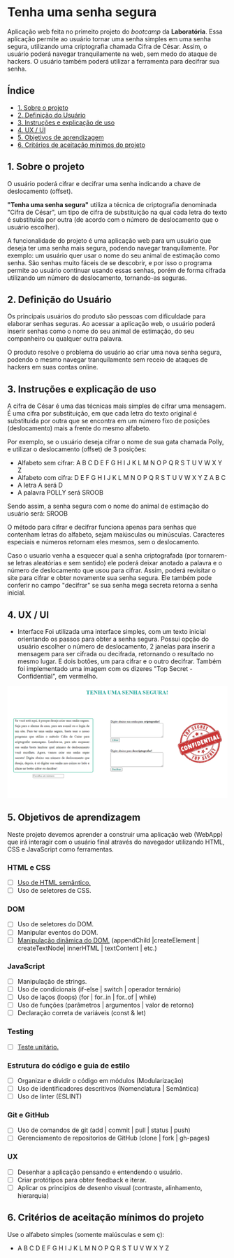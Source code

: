 # Tenha uma senha segura
Aplicação web feita no primeito projeto do _bootcamp_ da **Laboratória**. Essa aplicação permite ao usuário tornar uma senha simples em uma senha segura, utilizando uma criptografia chamada Cifra de César. Assim, o usuário poderá navegar tranquilamente na web, sem medo do ataque de hackers. O usuário também poderá utilizar a ferramenta para decifrar sua senha.

## Índice

* [1. Sobre o projeto](#1-sobre-o-projeto)
* [2. Definição do Usuário](#2-definição-do-usuário)
* [3. Instruções e explicação de uso](#3-instruções-e-explicação-de-uso)
* [4. UX / UI](#4-ux-/-ui)
* [5. Objetivos de aprendizagem](#5-objetivos-de-aprendizagem)
* [6. Critérios de aceitação mínimos do projeto](#6-critérios-de-aceitação-mínimos-do-projeto)

## 1. Sobre o projeto

O usuário poderá cifrar e decifrar uma senha indicando a chave de deslocamento (offset).

**"Tenha uma senha segura"** utiliza a técnica de criptografia denominada "Cifra de César", um tipo de cifra de substituição na qual cada letra do texto é substituída por outra (de acordo com o número de deslocamento que o usuário escolher).

A funcionalidade do projeto é uma aplicação web para um usuário que deseja ter uma senha mais segura, podendo navegar tranquilamente. Por exemplo: um usuário quer usar o nome do seu animal de estimação como senha. São senhas muito fáceis de se descobrir, e por isso o programa permite ao usuário continuar usando essas senhas, porém de forma cifrada utilizando um número de deslocamento, tornando-as seguras.

## 2. Definição do Usuário
Os principais usuários do produto são pessoas com dificuldade para elaborar senhas seguras. Ao acessar a aplicação web, o usuário poderá inserir senhas como o nome do seu animal de estimação, do seu companheiro ou qualquer outra palavra. 

O produto resolve o problema do usuário ao criar uma nova senha segura, podendo o mesmo navegar tranquilamente sem receio de ataques de hackers em suas contas online. 

## 3. Instruções e explicação de uso

A cifra de César é uma das técnicas mais simples de cifrar uma mensagem. É uma cifra por substituição, em que cada letra do texto original é substituida por outra que se encontra em um número fixo de posições (deslocamento) mais a frente do mesmo alfabeto.

Por exemplo, se o usuário deseja cifrar o nome de sua gata chamada Polly, e utilizar o deslocamento (offset) de 3 posições:

* Alfabeto sem cifrar: A B C D E F G H I J K L M N O P Q R S T U V W X Y Z
* Alfabeto com cifra:  D E F G H I J K L M N O P Q R S T U V W X Y Z A B C
* A letra A será D
* A palavra POLLY será SROOB

Sendo assim, a senha segura com o nome do animal de estimação do usuário será: SROOB

O método para cifrar e decifrar funciona apenas para senhas que contenham letras do alfabeto, sejam maiúsculas ou minúsculas. Caracteres especiais e números retornam eles mesmos, sem o deslocamento.

Caso o usuario venha a esquecer qual a senha criptografada (por tornarem-se letras aleatórias e sem sentido) ele poderá deixar anotado a palavra e o número de deslocamento que usou para cifrar. Assim, poderá revisitar o site para cifrar e obter novamente sua senha segura. Ele também pode conferir no campo "decifrar" se sua senha mega secreta retorna a senha inicial. 

## 4.  UX / UI
* Interface
Foi utilizada uma interface simples, com um texto inicial orientando os passos para obter a senha segura. Possui opção do usuário escolher o número de deslocamento, 2 janelas para inserir a mensagem para ser cifrada ou decifrada, retornando o resultado no mesmo lugar. E dois botões, um para cifrar e o outro decifrar. Também foi implementado uma imagem com os dizeres "Top Secret - Confidential", em vermelho. 

<img src="src/img/print.png">

## 5. Objetivos de aprendizagem

Neste projeto devemos aprender a construir uma aplicação web (WebApp) que irá
interagir com o usuário final através do navegador utilizando HTML, CSS e
JavaScript como ferramentas.

### HTML e CSS

* [ ] [Uso de HTML semântico.](https://developer.mozilla.org/pt-BR/docs/Glossario/Semantica#Sem%C3%A2ntica_em_HTML)
* [ ] Uso de seletores de CSS.

### DOM

* [ ] Uso de seletores do DOM.
* [ ] Manipular eventos do DOM.
* [ ] [Manipulação dinâmica do DOM.](https://developer.mozilla.org/pt-BR/docs/DOM/Referencia_do_DOM/Introdu%C3%A7%C3%A3o)
(appendChild |createElement | createTextNode| innerHTML | textContent | etc.)

### JavaScript

* [ ] Manipulação de strings.
* [ ] Uso de condicionais (if-else | switch | operador ternário)
* [ ] Uso de laços (loops) (for | for..in | for..of | while)
* [ ] Uso de funções (parâmetros | argumentos | valor de retorno)
* [ ] Declaração correta de variáveis (const & let)

### Testing

* [ ] [Teste unitário.](https://jestjs.io/docs/pt-BR/getting-started)

### Estrutura do código e guia de estilo

* [ ] Organizar e dividir o código em módulos (Modularização)
* [ ] Uso de identificadores descritivos (Nomenclatura | Semântica)
* [ ] Uso de linter (ESLINT)

### Git e GitHub

* [ ] Uso de comandos de git (add | commit | pull | status | push)
* [ ] Gerenciamento de repositorios de GitHub (clone | fork | gh-pages)

### UX

* [ ] Desenhar a aplicação pensando e entendendo o usuário.
* [ ] Criar protótipos para obter feedback e iterar.
* [ ] Aplicar os princípios de desenho visual (contraste, alinhamento, hierarquia)

## 6. Critérios de aceitação mínimos do projeto

Use o alfabeto simples (somente maiúsculas e sem ç):

* A B C D E F G H I J K L M N O P Q R S T U V W X Y Z
